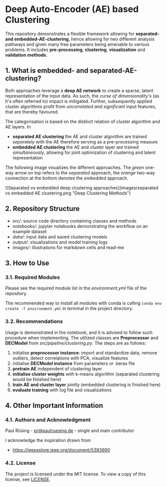 # Deep Auto-Encoder (AE) based Clustering
This repository demonstrates a flexible framework allowing for **separated- and embedded-AE-clustering**, hence allowing
for two different analysis pathways and given many free parameters being amenable to various problems. It includes 
**pre-processing**, **clustering**, **visualization** and **validation methods**.

## 1. What is embedded- and separated-AE-clustering?
Both approaches leverage a **deep AE network** to create a sparse, latent representation of the input data.
As such, the *curse of dimensionality's* (as it's often referred to) impact is mitigated. Further, subsequently applied
cluster algorithms profit from *uncorrelated and significant* input features, that are thereby favoured.

The categorisation is based on the distinct relation of cluster algorithm and AE layers. In
- **separated AE clustering** the AE and cluster algorithm are trained *separately* with the AE therefore serving as a pre-processing measure
- **embedded AE clustering** the AE and cluster layer are trained *simultaneously*, allowing for joint optimization of clustering and latent representation

The following image visualizes the different approaches. The *green* one-way arrow on top refers to the *separated*
approach, the *orange* two-way connection at the bottom denotes the *embedded* approach.

![Separated vs embedded deep clustering approaches](images/separated vs embedded AE clustering.png "Deep Clustering Methods")

## 2. Repository Structure
- *src/*: source code directory containing classes and methods
- *notebooks/*: jupyter notebooks demonstrating the workflow on an example dataset
- *data/*: input data and saved clustering models
- *output/*: visualizations and model training logs
- *images/*: illustrations for markdown cells and read-me

## 3. How to Use
### 3.1. Required Modules
Please see the required module list in the *environment.yml* file of the repository.

The recommended way to install all modules with conda is calling 
`conda env create -f environment.yml`
in terminal in the project directory.

### 3.2. Recommendations
Usage is demonstrated in the notebook, and it is advised to follow such procedure when implementing.
The utilized classes are **Preprocessor** and **DECModel** from *src/pipeline/clustering.py*. The steps are as follows:

1. initialise **preprocessor instance**: import and standardize data, remove outliers, detect correlations with PCA, visualize features
2. initialise **DECModel instance** from parameters or .keras file
3. **pretrain AE** independent of clustering layer
4. **initialise cluster weights** with k-means algorithm (separated clustering would be finished here)
5. **train AE and cluster layer** jointly (embedded clustering is finished here)
6. **evaluate training** with log file and visualizations

## 4. Other Important Information
### 4.1. Authors and Acknowledgment
Paul Rüsing - pr@paulruesing.de - single and main contributor

I acknowledge the inspiration drawn from
- https://ieeexplore.ieee.org/document/5393690

### 4.2. License
The project is licensed under the MIT license. To view a copy of this license, see [LICENSE](https://github.com/paulruesing/lrp-xai-pytorch?tab=MIT-1-ov-file).
